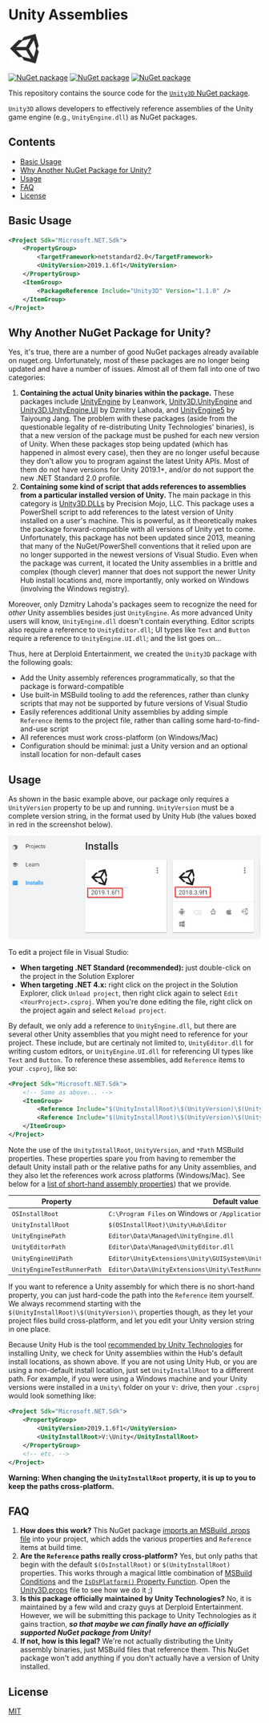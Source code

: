 # Unity Assemblies

![Unity logo, trademarked by Unity Technologies](./icon.png)

[![NuGet package](https://img.shields.io/nuget/v/Unity3D.svg)](https://nuget.org/packages/Unity3D)
[![NuGet package](https://img.shields.io/packagecontrol/dd/Unity3D.svg)](https://nuget.org/packages/Unity3D)
[![NuGet package](https://img.shields.io/github/license/DerploidEntertainment/UnityAssemblies.svg)](./LICENSE)

This repository contains the source code for the [`Unity3D` NuGet package](https://www.nuget.org/packages/Unity3D).

`Unity3D` allows developers to effectively reference assemblies of the Unity game engine (e.g., `UnityEngine.dll`) as NuGet packages.

## Contents

- [Basic Usage](#basic-usage)
- [Why Another NuGet Package for Unity?](#why-another-nuget-package-for-unity)
- [Usage](#usage)
- [FAQ](#faq)
- [License](#license)

## Basic Usage

```xml
<Project Sdk="Microsoft.NET.Sdk">
    <PropertyGroup>
        <TargetFramework>netstandard2.0</TargetFramework>
        <UnityVersion>2019.1.6f1</UnityVersion>
    </PropertyGroup>
    <ItemGroup>
        <PackageReference Include="Unity3D" Version="1.1.0" />
    </ItemGroup>
</Project>
```

## Why Another NuGet Package for Unity?

Yes, it's true, there are a number of good NuGet packages already available on nuget.org. Unfortunately, most of these packages are no longer being updated and have a number of issues. Almost all of them fall into one of two categories:

1. **Containing the actual Unity binaries within the package.** These packages include [UnityEngine](https://www.nuget.org/packages/UnityEngine/) by Leanwork, [Unity3D.UnityEngine](https://www.nuget.org/packages/Unity3D.UnityEngine/) and [Unity3D.UnityEngine.UI](https://www.nuget.org/packages/Unity3D.UnityEngine.UI) by Dzmitry Lahoda, and [UnityEngine5](https://www.nuget.org/packages/UnityEngine5/) by Taiyoung Jang. The problem with these packages (aside from the questionable legality of re-distributing Unity Technologies' binaries), is that a new version of the package must be pushed for each new version of Unity. When these packages stop being updated (which has happened in almost every case), then they are no longer useful because they don't allow you to program against the latest Unity APIs. Most of them do not have versions for Unity 2019.1+, and/or do not support the new .NET Standard 2.0 profile.
2. **Containing some kind of script that adds references to assemblies from a particular installed version of Unity.** The main package in this category is [Unity3D.DLLs](https://www.nuget.org/packages/Unity3D.DLLs/) by Precision Mojo, LLC. This package uses a PowerShell script to add references to the latest version of Unity installed on a user's machine. This is powerful, as it theoretically makes the package forward-compatible with all versions of Unity yet to come. Unfortunately, this package has not been updated since 2013, meaning that many of the NuGet/PowerShell conventions that it relied upon are no longer supported in the newest versions of Visual Studio. Even when the package was current, it located the Unity assemblies in a brittle and complex (though clever) manner that does not support the newer Unity Hub install locations and, more importantly, only worked on Windows (involving the Windows registry).

Moreover, only Dzmitry Lahoda's packages seem to recognize the need for _other_ Unity assemblies besides just `UnityEngine`. As more advanced Unity users will know, `UnityEngine.dll` doesn't contain everything. Editor scripts also require a reference to `UnityEditor.dll`; UI types like `Text` and `Button` require a reference to `UnityEngine.UI.dll`; and the list goes on...

Thus, here at Derploid Entertainment, we created the `Unity3D` package with the following goals:

- Add the Unity assembly references programmatically, so that the package is forward-compatible
- Use built-in MSBuild tooling to add the references, rather than clunky scripts that may not be supported by future versions of Visual Studio
- Easily references additional Unity assemblies by adding simple `Reference` items to the project file, rather than calling some hard-to-find-and-use script
- All references must work cross-platform (on Windows/Mac)
- Configuration should be minimal: just a Unity version and an optional install location for non-default cases

## Usage

As shown in the basic example above, our package only requires a `UnityVersion` property to be up and running. `UnityVersion` must be a complete version string, in the format used by Unity Hub (the values boxed in red in the screenshot below).

![Unity version strings highlighted in the Unity Hub interface. For example, "2019.1.6f1"](./unity-versions.png)

To edit a project file in Visual Studio:

- **When targeting .NET Standard (recommended):** just double-click on the project in the Solution Explorer
- **When targeting .NET 4.x:** right click on the project in the Solution Explorer, click `Unload project`, then right click again to select `Edit <YourProject>.csproj`. When you're done editing the file, right click on the project again and select `Reload project`.

By default, we only add a reference to `UnityEngine.dll`, but there are several other Unity assemblies that you might need to reference for your project. These include, but are certinaly not limited to, `UnityEditor.dll` for writing custom editors, or `UnityEngine.UI.dll` for referencing UI types like `Text` and `Button`. To reference these assemblies, add `Reference` items to your `.csproj`, like so:

```xml
<Project Sdk="Microsoft.NET.Sdk">
    <!-- Same as above... -->
    <ItemGroup>
        <Reference Include="$(UnityInstallRoot)\$(UnityVersion)\$(UnityEditorPath)" Private="false" />
        <Reference Include="$(UnityInstallRoot)\$(UnityVersion)\$(UnityEngineUiPath)" Private="false" />
    </ItemGroup>
</Project>
```

Note the use of the `UnityInstallRoot`, `UnityVersion`, and `*Path` MSBuild properties. These properties spare you from having to remember the default Unity install path or the relative paths for any Unity assemblies, and they also let the references work across platforms (Windows/Mac). See below for a [list of short-hand assembly properties](#available-short-hand-assembly-properties)) that we provide.

| Property | Default value |
|----------|---------------|
| `OSInstallRoot` | `C:\Program Files` on Windows or `/Application` on Mac. |
| `UnityInstallRoot` | `$(OSInstallRoot)\Unity\Hub\Editor` |
| `UnityEnginePath` | `Editor\Data\Managed\UnityEngine.dll` |
| `UnityEditorPath` | `Editor\Data\Managed\UnityEditor.dll` |
| `UnityEngineUiPath` | `Editor\UnityExtensions\Unity\GUISystem\UnityEngine.UI.dll` |
| `UnityEngineTestRunnerPath` | `Editor\Data\UnityExtensions\Unity\TestRunner\UnityEngine.TestRunner.dll` |

If you want to reference a Unity assembly for which there is no short-hand property, you can just hard-code the path into the `Reference` item yourself. We always recommend starting with the `$(UnityInstallRoot)\$(UnityVersion)\` properties though, as they let your project files build cross-platform, and let you edit your Unity version string in one place.

Because Unity Hub is the tool [recommended by Unity Technologies](https://docs.unity3d.com/Manual/GettingStartedInstallingUnity.html) for installing Unity, we check for Unity assemblies within the Hub's default install locations, as shown above. If you are not using Unity Hub, or you are using a non-default install location, just set `UnityInstallRoot` to a different path. For example, if you were using a Windows machine and your Unity versions were installed in a `Unity\` folder on your `V:` drive, then your `.csproj` would look something like:

```xml
<Project Sdk="Microsoft.NET.Sdk">
    <PropertyGroup>
        <UnityVersion>2019.1.6f1</UnityVersion>
        <UnityInstallRoot>V:\Unity</UnityInstallRoot>
    </PropertyGroup>
    <!-- etc. -->
</Project>
```

**Warning: When changing the `UnityInstallRoot` property, it is up to you to keep the paths cross-platform.**

## FAQ

1. **How does this work?** This NuGet package [imports an MSBuild .props file](https://docs.microsoft.com/en-us/nuget/create-packages/creating-a-package#including-msbuild-props-and-targets-in-a-package) into your project, which adds the various properties and `Reference` items at build time.
1. **Are the `Reference` paths really cross-platform?** Yes, but only paths that begin with the default `$(OsInstallRoot)` or `$(UnityInstallRoot)` properties. This works through a magical little combination of [MSBuild Conditions](https://docs.microsoft.com/en-us/visualstudio/msbuild/msbuild-conditions?view=vs-2019) and the [`IsOsPlatform()` Property Function](https://docs.microsoft.com/en-us/visualstudio/msbuild/property-functions?view=vs-2019#msbuild-property-functions). Open the [Unity3D.props](./nupkg/build/Unity3D.props) file to see how we do it ;)
1. **Is this package officially maintained by Unity Technologies?** No, it is maintained by a few wild and crazy guys at Derploid Entertainment. However, we will be submitting this package to Unity Technologies as it gains traction, **_so that maybe we can finally have an officially supported NuGet package from Unity!_**
1. **If not, how is this legal?** We're not actually distributing the Unity assembly binaries, just MSBuild files that reference them. This NuGet package won't add anything if you don't actually have a version of Unity installed.

## License

[MIT](./LICENSE)
